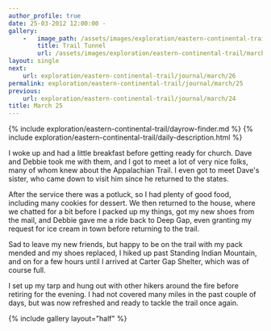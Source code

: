 ```yaml
---
author_profile: true
date: 25-03-2012 12:00:00 -
gallery:
    -   image_path: /assets/images/exploration/eastern-continental-trail/march/small/25-1.jpg
        title: Trail Tunnel
        url: /assets/images/exploration/eastern-continental-trail/march/large/25-1.jpg
layout: single
next:
    url: exploration/eastern-continental-trail/journal/march/26
permalink: exploration/eastern-continental-trail/journal/march/25
previous:
    url: exploration/eastern-continental-trail/journal/march/24
title: March 25
---
```

{% include exploration/eastern-continental-trail/dayrow-finder.md %}
{% include exploration/eastern-continental-trail/daily-description.html %}

I woke up and had a little breakfast before getting ready for church. Dave and Debbie took me with them, and I got to meet a lot of very nice folks, many of whom knew about the Appalachian Trail. I even got to meet Dave's sister, who came down to visit him since he returned to the states.

After the service there was a potluck, so I had plenty of good food, including many cookies for dessert. We then returned to the house, where we chatted for a bit before I packed up my things, got my new shoes from the mail, and Debbie gave me a ride back to Deep Gap, even granting my request for ice cream in town before returning to the trail.

Sad to leave my new friends, but happy to be on the trail with my pack mended and my shoes replaced, I hiked up past Standing Indian Mountain, and on for a few hours until I arrived at Carter Gap Shelter, which was of course full.

I set up my tarp and hung out with other hikers around the fire before retiring for the evening. I had not covered many miles in the past couple of days, but was now refreshed and ready to tackle the trail once again.

{% include gallery layout="half" %}